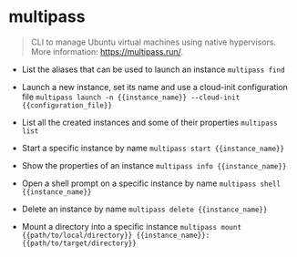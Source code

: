 # multipass
> CLI to manage Ubuntu virtual machines using native hypervisors.
> More information: <https://multipass.run/>.

- List the aliases that can be used to launch an instance
`multipass find`

- Launch a new instance, set its name and use a cloud-init configuration file
`multipass launch -n {{instance_name}} --cloud-init {{configuration_file}}`

- List all the created instances and some of their properties
`multipass list`

- Start a specific instance by name
`multipass start {{instance_name}}`

- Show the properties of an instance
`multipass info {{instance_name}}`

- Open a shell prompt on a specific instance by name
`multipass shell {{instance_name}}`

- Delete an instance by name
`multipass delete {{instance_name}}`

- Mount a directory into a specific instance
`multipass mount {{path/to/local/directory}} {{instance_name}}:{{path/to/target/directory}}`
